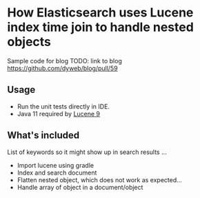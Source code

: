 # How Elasticsearch uses Lucene index time join to handle nested objects

Sample code for blog TODO: link to blog https://github.com/dyweb/blog/pull/59

## Usage

- Run the unit tests directly in IDE.
- Java 11 required
  by [Lucene 9](https://cwiki.apache.org/confluence/display/LUCENE/LuceneFAQ#LuceneFAQ-WhatJavaversionisrequiredtorunLucene?)

## What's included

List of keywords so it might show up in search results ...

- Import lucene using gradle
- Index and search document
- Flatten nested object, which does not work as expected...
- Handle array of object in a document/object